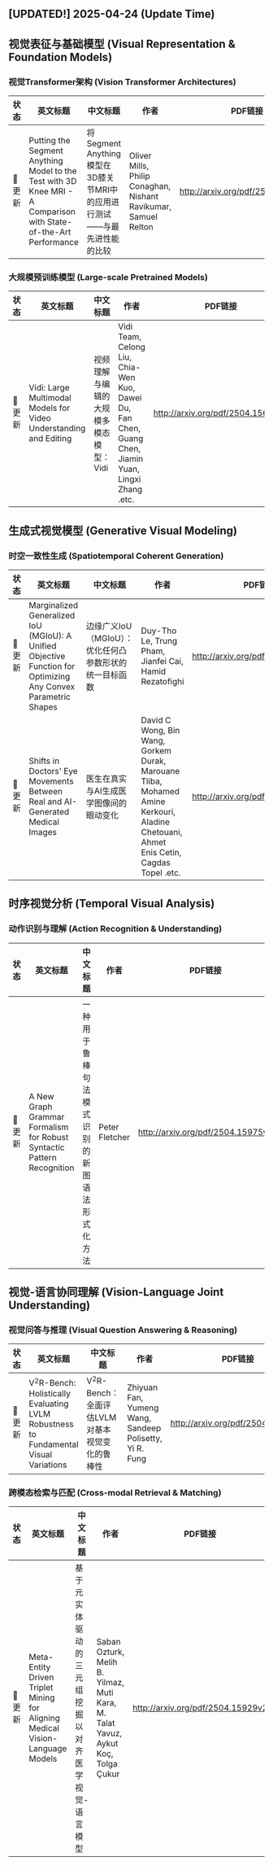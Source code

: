 ## [UPDATED!] **2025-04-24** (Update Time)


## 视觉表征与基础模型 (Visual Representation & Foundation Models)


### 视觉Transformer架构 (Vision Transformer Architectures)

|状态|英文标题|中文标题|作者|PDF链接|代码/贡献|
|---|---|---|---|---|---|
|📝 更新|Putting the Segment Anything Model to the Test with 3D Knee MRI - A Comparison with State-of-the-Art Performance|将Segment Anything模型在3D膝关节MRI中的应用进行测试——与最先进性能的比较|Oliver Mills, Philip Conaghan, Nishant Ravikumar, Samuel Relton|<http://arxiv.org/pdf/2504.13340v3>|问题：膝关节MRI，自动分割，...; 方法：Segment Anyt...|


### 大规模预训练模型 (Large-scale Pretrained Models)

|状态|英文标题|中文标题|作者|PDF链接|代码/贡献|
|---|---|---|---|---|---|
|📝 更新|Vidi: Large Multimodal Models for Video Understanding and Editing|视频理解与编辑的大规模多模态模型：Vidi|Vidi Team, Celong Liu, Chia-Wen Kuo, Dawei Du, Fan Chen, Guang Chen, Jiamin Yuan, Lingxi Zhang .etc.|<http://arxiv.org/pdf/2504.15681v2>|问题：视频理解与编辑，多模态，...; 方法：LMMs，时序检索，VU...|


## 生成式视觉模型 (Generative Visual Modeling)


### 时空一致性生成 (Spatiotemporal Coherent Generation)

|状态|英文标题|中文标题|作者|PDF链接|代码/贡献|
|---|---|---|---|---|---|
|📝 更新|Marginalized Generalized IoU (MGIoU): A Unified Objective Function for Optimizing Any Convex Parametric Shapes|边缘广义IoU（MGIoU）：优化任何凸参数形状的统一目标函数|Duy-Tho Le, Trung Pham, Jianfei Cai, Hamid Rezatofighi|<http://arxiv.org/pdf/2504.16443v2>|[代码](https://ldtho.github.io/MGIoU); 问题：IoU优化，形状相似度，...; 方法：MGIoU，形状投影，一...|
|📝 更新|Shifts in Doctors' Eye Movements Between Real and AI-Generated Medical Images|医生在真实与AI生成医学图像间的眼动变化|David C Wong, Bin Wang, Gorkem Durak, Marouane Tliba, Mohamed Amine Kerkouri, Aladine Chetouani, Ahmet Enis Cetin, Cagdas Topel .etc.|<http://arxiv.org/pdf/2504.15007v2>|问题：眼动分析，医疗图像，诊断...; 方法：眼动模式测量，对比分析，...|


## 时序视觉分析 (Temporal Visual Analysis)


### 动作识别与理解 (Action Recognition & Understanding)

|状态|英文标题|中文标题|作者|PDF链接|代码/贡献|
|---|---|---|---|---|---|
|📝 更新|A New Graph Grammar Formalism for Robust Syntactic Pattern Recognition|一种用于鲁棒句法模式识别的新图语法形式化方法|Peter Fletcher|<http://arxiv.org/pdf/2504.15975v2>|问题：语法表示，模式识别，递归...; 方法：图语法，网络表示，同态映...|


## 视觉-语言协同理解 (Vision-Language Joint Understanding)


### 视觉问答与推理 (Visual Question Answering & Reasoning)

|状态|英文标题|中文标题|作者|PDF链接|代码/贡献|
|---|---|---|---|---|---|
|📝 更新|V$^2$R-Bench: Holistically Evaluating LVLM Robustness to Fundamental Visual Variations|V$^2$R-Bench：全面评估LVLM对基本视觉变化的鲁棒性|Zhiyuan Fan, Yumeng Wang, Sandeep Polisetty, Yi R. Fung|<http://arxiv.org/pdf/2504.16727v2>|问题：LVLM鲁棒性，视觉变化...; 方法：V$^2$R-Bench...|


### 跨模态检索与匹配 (Cross-modal Retrieval & Matching)

|状态|英文标题|中文标题|作者|PDF链接|代码/贡献|
|---|---|---|---|---|---|
|📝 更新|Meta-Entity Driven Triplet Mining for Aligning Medical Vision-Language Models|基于元实体驱动的三元组挖掘以对齐医学视觉-语言模型|Saban Ozturk, Melih B. Yilmaz, Muti Kara, M. Talat Yavuz, Aykut Koç, Tolga Çukur|<http://arxiv.org/pdf/2504.15929v2>|问题：医学图像-文本对齐，数据...; 方法：Meta-Entity ...|

